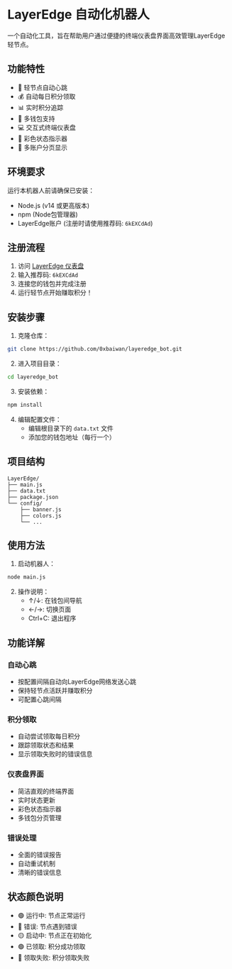 # LayerEdge 自动化机器人

一个自动化工具，旨在帮助用户通过便捷的终端仪表盘界面高效管理LayerEdge轻节点。

## 功能特性

- 🚀 轻节点自动心跳
- 💰 自动每日积分领取
- 📊 实时积分追踪
- 🎯 多钱包支持
- 💻 交互式终端仪表盘
- 🎨 彩色状态指示器
- 📱 多账户分页显示

## 环境要求

运行本机器人前请确保已安装：

- Node.js (v14 或更高版本)
- npm (Node包管理器)
- LayerEdge账户 (注册时请使用推荐码: `6kEXCdAd`)

## 注册流程

1. 访问 [LayerEdge 仪表盘](https://dashboard.layeredge.io)
2. 输入推荐码: `6kEXCdAd`
3. 连接您的钱包并完成注册
4. 运行轻节点开始赚取积分！

## 安装步骤

1. 克隆仓库：

```bash
git clone https://github.com/0xbaiwan/layeredge_bot.git
```

2. 进入项目目录：

```bash
cd layeredge_bot
```

3. 安装依赖：

```bash
npm install
```

4. 编辑配置文件：
   - 编辑根目录下的 `data.txt` 文件
   - 添加您的钱包地址（每行一个）

## 项目结构

```
LayerEdge/
├── main.js
├── data.txt
├── package.json
└── config/
    ├── banner.js
    ├── colors.js
    └── ...
```

## 使用方法

1. 启动机器人：

```bash
node main.js
```

2. 操作说明：
   - ↑/↓: 在钱包间导航
   - ←/→: 切换页面
   - Ctrl+C: 退出程序

## 功能详解

### 自动心跳

- 按配置间隔自动向LayerEdge网络发送心跳
- 保持轻节点活跃并赚取积分
- 可配置心跳间隔

### 积分领取

- 自动尝试领取每日积分
- 跟踪领取状态和结果
- 显示领取失败时的错误信息

### 仪表盘界面

- 简洁直观的终端界面
- 实时状态更新
- 彩色状态指示器
- 多钱包分页管理

### 错误处理

- 全面的错误报告
- 自动重试机制
- 清晰的错误信息

## 状态颜色说明

- 🟢 运行中: 节点正常运行
- 🔴 错误: 节点遇到错误
- 🟡 启动中: 节点正在初始化
- 🟢 已领取: 积分成功领取
- 🔴 领取失败: 积分领取失败

